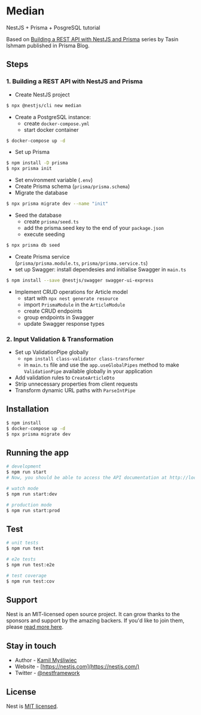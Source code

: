 # Median

NestJS + Prisma + PosgreSQL tutorial

Based on [Building a REST API with NestJS and Prisma](https://www.prisma.io/blog/nestjs-prisma-rest-api-7D056s1BmOL0) series by Tasin Ishmam published in Prisma Blog.

## Steps

### 1. Building a REST API with NestJS and Prisma

- Create NestJS project

```bash
$ npx @nestjs/cli new median
```

- Create a PostgreSQL instance:
  - create `docker-compose.yml`
  - start docker container

```bash
$ docker-compose up -d
```

- Set up Prisma

```bash
$ npm install -D prisma
$ npx prisma init
```

- Set environment variable (`.env`)
- Create Prisma schema (`prisma/prisma.schema`)
- Migrate the database

```bash
$ npx prisma migrate dev --name "init"
```

- Seed the database
  - create `prisma/seed.ts`
  - add the prisma.seed key to the end of your `package.json`
  - execute seeding

```bash
$ npx prisma db seed
```

- Create Prisma service  
  (`prisma/prisma.module.ts`, `prisma/prisma.service.ts`)
- set up Swagger: install dependesies and initialise Swagger in `main.ts`

```bash
$ npm install --save @nestjs/swagger swagger-ui-express
```

- Implement CRUD operations for Article model
  - start with `npx nest generate resource`
  - import `PrismaModule` in the `ArticleModule`
  - create CRUD endpoints
  - group endpoints in Swagger
  - update Swagger response types

### 2. Input Validation & Transformation

- Set up ValidationPipe globally
  - `npm install class-validator class-transformer`
  - in `main.ts` file and use the `app.useGlobalPipes` method to make `ValidationPipe` available globally in your application
- Add validation rules to `CreateArticleDto`
- Strip unnecessary properties from client requests
- Transform dynamic URL paths with `ParseIntPipe`

## Installation

```bash
$ npm install
$ docker-compose up -d
$ npx prisma migrate dev
```

## Running the app

```bash
# development
$ npm run start
# Now, you should be able to access the API documentation at http://localhost:3000/api/

# watch mode
$ npm run start:dev

# production mode
$ npm run start:prod
```

## Test

```bash
# unit tests
$ npm run test

# e2e tests
$ npm run test:e2e

# test coverage
$ npm run test:cov
```

## Support

Nest is an MIT-licensed open source project. It can grow thanks to the sponsors and support by the amazing backers. If you'd like to join them, please [read more here](https://docs.nestjs.com/support).

## Stay in touch

- Author - [Kamil Myśliwiec](https://kamilmysliwiec.com)
- Website - [https://nestjs.com](https://nestjs.com/)
- Twitter - [@nestframework](https://twitter.com/nestframework)

## License

Nest is [MIT licensed](LICENSE).

